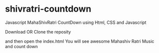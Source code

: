 # shivratri-countdown
Javascript MahaShivRatri CountDown using Html, CSS and Javascript

Download OR Clone the reposity

and then open the index.html 
You will see awesome Mahashiv Ratri Music and count down
